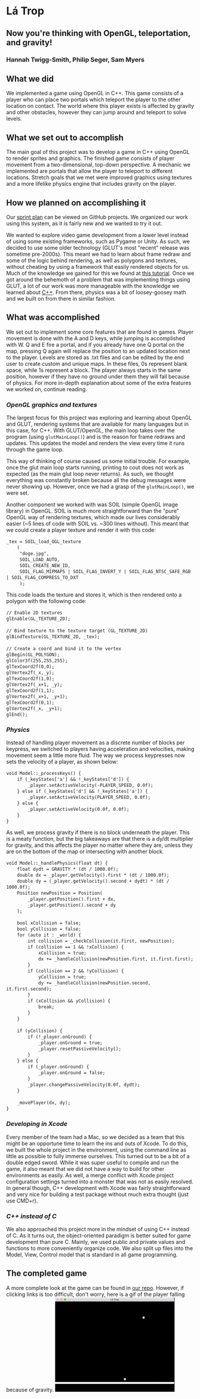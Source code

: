 # Lá Trop
## Now you're thinking with OpenGL, teleportation, and gravity!
### Hannah Twigg-Smith, Philip Seger, Sam Myers

## What we did
We implemented a game using OpenGL in C++. This game consists of a player who can place two portals which teleport the player to the other location on contact. The world where this player exists is affected by gravity and other obstacles, however they can jump around and teleport to solve levels.

## What we set out to accomplish
The main goal of this project was to develop a game in C++ using OpenGL to render sprites and graphics. The finished game consists of player movement from a two-dimensional, top-down perspective. A mechanic we implemented are portals that allow the player to teleport to different locations. Stretch goals that we met were improved graphics using textures and a more lifelike physics engine that includes gravity on the player.

## How we planned on accomplishing it
Our [sprint plan](https://github.com/hannahtwiggsmith/SoftSysHedonisticHibiscus/projects/1) can be viewed on GitHub projects. We organized our work using this system, as it is fairly new and we wanted to try it out.

We wanted to explore video game development from a lower level instead of using some existing frameworks, such as Pygame or Unity. As such, we decided to use some older technology (GLUT's most "recent" release was sometime pre-2000s). This meant we had to learn about frame redraw and some of the logic behind rendering, as well as polygons and textures, without cheating by using a framework that easily rendered objects for us. Much of the knowledge we gained for this we found at [this tutorial](http://www.lighthouse3d.com/tutorials/glut-tutorial/). Once we got around the behemoth of a problem that was implementing things using GLUT, a lot of our work was more manageable with the knowledge we learned about [C++](https://learnxinyminutes.com/docs/c++/). From there, physics was a bit of loosey-goosey math and we built on from there in similar fashion.

## What was accomplished
We set out to implement some core features that are found in games. Player movement is done with the A and D keys, while jumping is accomplished with W. Q and E fire a portal, and if you already have one Q portal on the map, pressing Q again will replace the position to an updated location next to the player. Levels are stored as .txt files and can be edited by the end user to create custom and unique maps. In these files, 0s represent blank space, while 1s represent a block. The player always starts in the same position, however if they have no ground under them they will fall because of physics. For more in-depth explanation about some of the extra features we worked on, continue reading.

### _OpenGL graphics and textures_
The largest focus for this project was exploring and learning about OpenGL and GLUT, rendering systems that are available for many languages but in this case, for C++. With GLUT/OpenGL, the main loop takes over the program (using `glutMainLoop()`) and is the reason for frame redraws and updates. This updates the model and renders the view every time it runs through the game loop.

This way of thinking of course caused us some initial trouble. For example, once the glut main loop starts running, printing to cout does not work as expected (as the main glut loop never returns). As such, we thought everything was constantly broken because all the debug messages were never showing up. However, once we had a grasp of the `glutMainLoop()`, we were set.

Another component we worked with was SOIL (simple OpenGL image library) in OpenGL. SOIL is much more straightforward than the "pure" OpenGL way of rendering textures, which made our lives considerably easier (~5 lines of code with SOIL vs. ~300 lines without). This meant that we could create a player texture and render it with this code:
```
_tex = SOIL_load_OGL_texture
    (
     "doge.jpg",
     SOIL_LOAD_AUTO,
     SOIL_CREATE_NEW_ID,
     SOIL_FLAG_MIPMAPS | SOIL_FLAG_INVERT_Y | SOIL_FLAG_NTSC_SAFE_RGB | SOIL_FLAG_COMPRESS_TO_DXT
     );
```
This code loads the texture and stores it, which is then rendered onto a polygon with the following code:
```
// Enable 2D textures
glEnable(GL_TEXTURE_2D);

// Bind texture to the texture target (GL_TEXTURE_2D)
glBindTexture(GL_TEXTURE_2D, _tex);

// Create a coord and bind it to the vertex
glBegin(GL_POLYGON);
glColor3f(255,255,255);
glTexCoord2f(0,0);
glVertex2f(_x,_y);
glTexCoord2f(1,0);
glVertex2f(_x+1, _y);
glTexCoord2f(1,1);
glVertex2f(_x+1, _y+1);
glTexCoord2f(0,1);
glVertex2f(_x, _y+1);
glEnd();
```

### _Physics_
Instead of handling player movement as a discrete number of blocks per keypress, we switched to players having acceleration and velocities, making movement seem a little more fluid. The way we process keypresses now sets the velocity of a player, as shown below:
```
void Model::_processKeys() {
    if (_keyStates['a'] && !_keyStates['d']) {
        _player.setActiveVelocity(-PLAYER_SPEED, 0.0f);
    } else if (_keyStates['d'] && !_keyStates['a']) {
        _player.setActiveVelocity(PLAYER_SPEED, 0.0f);
    } else {
        _player.setActiveVelocity(0.0f, 0.0f);
    }
}
```

As well, we process gravity if there is no block underneath the player. This is a meaty function, but the big takeaways are that there is a dy/dt multiplier for gravity, and this affects the player no matter where they are, unless they are on the bottom of the map or intersecting with another block.

```
void Model::_handlePhysics(float dt) {
    float dydt = GRAVITY * (dt / 1000.0f);
    double dx = _player.getVelocity().first * (dt / 1000.0f);
    double dy = (_player.getVelocity().second + dydt) * (dt / 1000.0f);
    Position newPosition = Position(
        _player.getPosition().first + dx,
        _player.getPosition().second + dy
    );

    bool xCollision = false;
    bool yCollision = false;
    for (auto it : _world) {
        int collision = _checkCollision(it.first, newPosition);
        if (collision == 1 && !xCollision) {
            xCollision = true;
            dx += _handleCollision(newPosition.first, it.first.first);
        }
        if (collision == 2 && !yCollision) {
            yCollision = true;
            dy += _handleCollision(newPosition.second, it.first.second);
        }
        if (xCollision && yCollision) {
            break;
        }
    }

    if (yCollision) {
        if (!_player.onGround) {
            _player.onGround = true;
            _player.resetPassiveVelocity();
        }
    } else {
        if (_player.onGround) {
            _player.onGround = false;
        }
        _player.changePassiveVelocity(0.0f, dydt);
    }

    _movePlayer(dx, dy);
}
```

### _Developing in Xcode_
Every member of the team had a Mac, so we decided as a team that this might be an opportune time to learn the ins and outs of Xcode. To do this, we built the whole project in the environment, using the command line as little as possible to fully immerse ourselves. This turned out to be a bit of a double edged sword. While it was super useful to compile and run the game, it also meant that we did not have a way to build for other environments as easily. As well, a merge conflict with Xcode project configuration settings turned into a monster that was not as easily resolved. In general though, C++ development with Xcode was fairly straightforward and very nice for building a test package without much extra thought (just use CMD+r).

### _C++ instead of C_
We also approached this project more in the mindset of using C++ instead of C. As it turns out, the object-oriented paradigm is better suited for game development than pure C. Mainly, we used public and private values and functions to more conveniently organize code. We also split up files into the Model, View, Control model that is standard in all game programming.

## The completed game
A more complete look at the game can be found in [our repo](https://github.com/hannahtwiggsmith/SoftSysHedonisticHibiscus). However, if clicking links is too difficult, don't worry, here is a gif of the player falling because of gravity.
![gravity.gif](reports/resources/gravity.gif)

